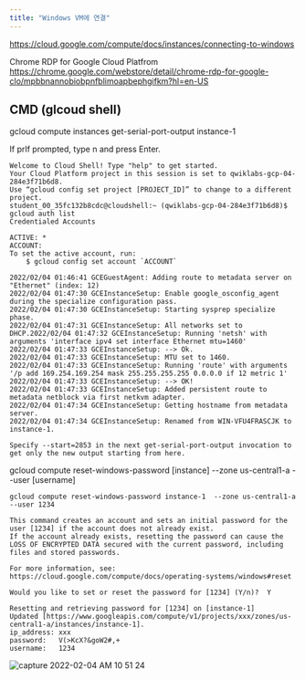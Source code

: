 ```yaml
---
title: "Windows VM에 연결"
---
```


https://cloud.google.com/compute/docs/instances/connecting-to-windows


Chrome RDP for Google Cloud Platfrom 
https://chrome.google.com/webstore/detail/chrome-rdp-for-google-clo/mpbbnannobiobpnfblimoapbephgifkm?hl=en-US


## CMD (glcoud shell)

gcloud compute instances get-serial-port-output instance-1 

If prIf prompted, type n and press Enter.


```
Welcome to Cloud Shell! Type "help" to get started.
Your Cloud Platform project in this session is set to qwiklabs-gcp-04-284e3f71b6d8.
Use “gcloud config set project [PROJECT_ID]” to change to a different project.
student_00_35fc132b8cdc@cloudshell:~ (qwiklabs-gcp-04-284e3f71b6d8)$ gcloud auth list
Credentialed Accounts

ACTIVE: *
ACCOUNT:  
To set the active account, run:
    $ gcloud config set account `ACCOUNT`

2022/02/04 01:46:41 GCEGuestAgent: Adding route to metadata server on "Ethernet" (index: 12)
2022/02/04 01:47:30 GCEInstanceSetup: Enable google_osconfig_agent during the specialize configuration pass.
2022/02/04 01:47:30 GCEInstanceSetup: Starting sysprep specialize phase.
2022/02/04 01:47:31 GCEInstanceSetup: All networks set to DHCP.2022/02/04 01:47:32 GCEInstanceSetup: Running 'netsh' with arguments 'interface ipv4 set interface Ethernet mtu=1460'
2022/02/04 01:47:33 GCEInstanceSetup: --> Ok.
2022/02/04 01:47:33 GCEInstanceSetup: MTU set to 1460.
2022/02/04 01:47:33 GCEInstanceSetup: Running 'route' with arguments '/p add 169.254.169.254 mask 255.255.255.255 0.0.0.0 if 12 metric 1'
2022/02/04 01:47:33 GCEInstanceSetup: --> OK!
2022/02/04 01:47:33 GCEInstanceSetup: Added persistent route to metadata netblock via first netkvm adapter.
2022/02/04 01:47:34 GCEInstanceSetup: Getting hostname from metadata server.
2022/02/04 01:47:34 GCEInstanceSetup: Renamed from WIN-VFU4FRASCJK to instance-1.

Specify --start=2853 in the next get-serial-port-output invocation to get only the new output starting from here.
```


gcloud compute reset-windows-password [instance] --zone us-central1-a --user [username]

```
gcloud compute reset-windows-password instance-1  --zone us-central1-a --user 1234

This command creates an account and sets an initial password for the
user [1234] if the account does not already exist.
If the account already exists, resetting the password can cause the
LOSS OF ENCRYPTED DATA secured with the current password, including
files and stored passwords.

For more information, see:
https://cloud.google.com/compute/docs/operating-systems/windows#reset

Would you like to set or reset the password for [1234] (Y/n)?  Y

Resetting and retrieving password for [1234] on [instance-1]
Updated [https://www.googleapis.com/compute/v1/projects/xxx/zones/us-central1-a/instances/instance-1].
ip_address: xxx
password:   V(>KcX?&goW2#,+
username:   1234
```
![capture 2022-02-04 AM 10 51 24](https://user-images.githubusercontent.com/16316626/152459346-7b7c2ab3-fbef-4f9e-9400-b0652ba90dff.png)




